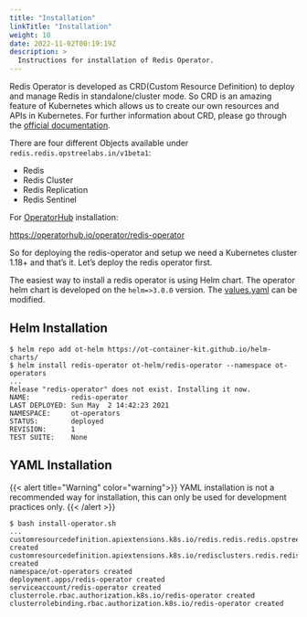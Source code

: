 ```yaml
---
title: "Installation"
linkTitle: "Installation"
weight: 10
date: 2022-11-02T00:19:19Z
description: >
  Instructions for installation of Redis Operator.
---
```


Redis Operator is developed as CRD(Custom Resource Definition) to deploy and manage Redis in standalone/cluster mode. So CRD is an amazing feature of Kubernetes which allows us to create our own resources and APIs in Kubernetes. For further information about CRD, please go through the [official documentation](https://kubernetes.io/docs/concepts/extend-kubernetes/api-extension/custom-resources/).

There are four different Objects available under `redis.redis.opstreelabs.in/v1beta1`:

- Redis
- Redis Cluster
- Redis Replication
- Redis Sentinel

For [OperatorHub](https://operatorhub.io) installation:

https://operatorhub.io/operator/redis-operator

So for deploying the redis-operator and setup we need a Kubernetes cluster 1.18+ and that’s it. Let’s deploy the redis operator first.

The easiest way to install a redis operator is using Helm chart. The operator helm chart is developed on the `helm=>3.0.0` version. The [values.yaml](https://github.com/OT-CONTAINER-KIT/helm-charts/blob/main/charts/redis-operator/values.yaml) can be modified.

## Helm Installation

```shell
$ helm repo add ot-helm https://ot-container-kit.github.io/helm-charts/
$ helm install redis-operator ot-helm/redis-operator --namespace ot-operators
...
Release "redis-operator" does not exist. Installing it now.
NAME:          redis-operator
LAST DEPLOYED: Sun May  2 14:42:23 2021
NAMESPACE:     ot-operators
STATUS:        deployed
REVISION:      1
TEST SUITE:    None
```

## YAML Installation

{{< alert title="Warning" color="warning">}}
YAML installation is not a recommended way for installation, this can only be used for development practices only.
{{< /alert >}}

```shell
$ bash install-operator.sh
...
customresourcedefinition.apiextensions.k8s.io/redis.redis.redis.opstreelabs.in created
customresourcedefinition.apiextensions.k8s.io/redisclusters.redis.redis.opstreelabs.in created
namespace/ot-operators created
deployment.apps/redis-operator created
serviceaccount/redis-operator created
clusterrole.rbac.authorization.k8s.io/redis-operator created
clusterrolebinding.rbac.authorization.k8s.io/redis-operator created
```
